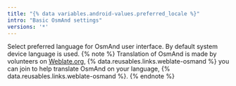 ```yaml
---
title: "{% data variables.android-values.preferred_locale %}"
intro: "Basic OsmAnd settings"
versions: '*'
---
```


Select preferred language for OsmAnd user interface. By default system device language is used.
{% note %}
Translation of OsmAnd is made by volunteers on [Weblate.org](https://weblate.org), {% data.reusables.links.weblate-osmand %} you can join to help translate OsmAnd on your language, {% data.reusables.links.weblate-osmand %}. 
{% endnote %}
